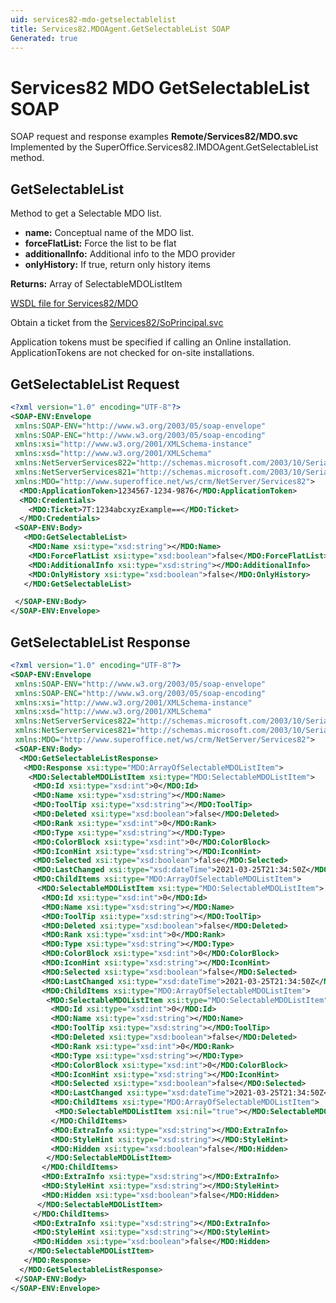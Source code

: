 ```yaml
---
uid: services82-mdo-getselectablelist
title: Services82.MDOAgent.GetSelectableList SOAP
Generated: true
---
```


# Services82 MDO GetSelectableList SOAP

SOAP request and response examples **Remote/Services82/MDO.svc**
Implemented by the <see cref="M:SuperOffice.Services82.IMDOAgent.GetSelectableList">SuperOffice.Services82.IMDOAgent.GetSelectableList</see> method.

## GetSelectableList

Method to get a Selectable MDO list.

* **name:** Conceptual name of the MDO list.
* **forceFlatList:** Force the list to be flat
* **additionalInfo:** Additional info to the MDO provider
* **onlyHistory:** If true, return only history items

**Returns:** Array of SelectableMDOListItem


[WSDL file for Services82/MDO](../Services82-MDO.md)

Obtain a ticket from the [Services82/SoPrincipal.svc](../SoPrincipal/SoPrincipal.md)

Application tokens must be specified if calling an Online installation. ApplicationTokens are not checked for on-site installations.

## GetSelectableList Request

```xml
<?xml version="1.0" encoding="UTF-8"?>
<SOAP-ENV:Envelope
 xmlns:SOAP-ENV="http://www.w3.org/2003/05/soap-envelope"
 xmlns:SOAP-ENC="http://www.w3.org/2003/05/soap-encoding"
 xmlns:xsi="http://www.w3.org/2001/XMLSchema-instance"
 xmlns:xsd="http://www.w3.org/2001/XMLSchema"
 xmlns:NetServerServices822="http://schemas.microsoft.com/2003/10/Serialization/Arrays"
 xmlns:NetServerServices821="http://schemas.microsoft.com/2003/10/Serialization/"
 xmlns:MDO="http://www.superoffice.net/ws/crm/NetServer/Services82">
  <MDO:ApplicationToken>1234567-1234-9876</MDO:ApplicationToken>
  <MDO:Credentials>
    <MDO:Ticket>7T:1234abcxyzExample==</MDO:Ticket>
  </MDO:Credentials>
 <SOAP-ENV:Body>
   <MDO:GetSelectableList>
    <MDO:Name xsi:type="xsd:string"></MDO:Name>
    <MDO:ForceFlatList xsi:type="xsd:boolean">false</MDO:ForceFlatList>
    <MDO:AdditionalInfo xsi:type="xsd:string"></MDO:AdditionalInfo>
    <MDO:OnlyHistory xsi:type="xsd:boolean">false</MDO:OnlyHistory>
   </MDO:GetSelectableList>

 </SOAP-ENV:Body>
</SOAP-ENV:Envelope>

```


## GetSelectableList Response

```xml
<?xml version="1.0" encoding="UTF-8"?>
<SOAP-ENV:Envelope
 xmlns:SOAP-ENV="http://www.w3.org/2003/05/soap-envelope"
 xmlns:SOAP-ENC="http://www.w3.org/2003/05/soap-encoding"
 xmlns:xsi="http://www.w3.org/2001/XMLSchema-instance"
 xmlns:xsd="http://www.w3.org/2001/XMLSchema"
 xmlns:NetServerServices822="http://schemas.microsoft.com/2003/10/Serialization/Arrays"
 xmlns:NetServerServices821="http://schemas.microsoft.com/2003/10/Serialization/"
 xmlns:MDO="http://www.superoffice.net/ws/crm/NetServer/Services82">
 <SOAP-ENV:Body>
  <MDO:GetSelectableListResponse>
   <MDO:Response xsi:type="MDO:ArrayOfSelectableMDOListItem">
    <MDO:SelectableMDOListItem xsi:type="MDO:SelectableMDOListItem">
     <MDO:Id xsi:type="xsd:int">0</MDO:Id>
     <MDO:Name xsi:type="xsd:string"></MDO:Name>
     <MDO:ToolTip xsi:type="xsd:string"></MDO:ToolTip>
     <MDO:Deleted xsi:type="xsd:boolean">false</MDO:Deleted>
     <MDO:Rank xsi:type="xsd:int">0</MDO:Rank>
     <MDO:Type xsi:type="xsd:string"></MDO:Type>
     <MDO:ColorBlock xsi:type="xsd:int">0</MDO:ColorBlock>
     <MDO:IconHint xsi:type="xsd:string"></MDO:IconHint>
     <MDO:Selected xsi:type="xsd:boolean">false</MDO:Selected>
     <MDO:LastChanged xsi:type="xsd:dateTime">2021-03-25T21:34:50Z</MDO:LastChanged>
     <MDO:ChildItems xsi:type="MDO:ArrayOfSelectableMDOListItem">
      <MDO:SelectableMDOListItem xsi:type="MDO:SelectableMDOListItem">
       <MDO:Id xsi:type="xsd:int">0</MDO:Id>
       <MDO:Name xsi:type="xsd:string"></MDO:Name>
       <MDO:ToolTip xsi:type="xsd:string"></MDO:ToolTip>
       <MDO:Deleted xsi:type="xsd:boolean">false</MDO:Deleted>
       <MDO:Rank xsi:type="xsd:int">0</MDO:Rank>
       <MDO:Type xsi:type="xsd:string"></MDO:Type>
       <MDO:ColorBlock xsi:type="xsd:int">0</MDO:ColorBlock>
       <MDO:IconHint xsi:type="xsd:string"></MDO:IconHint>
       <MDO:Selected xsi:type="xsd:boolean">false</MDO:Selected>
       <MDO:LastChanged xsi:type="xsd:dateTime">2021-03-25T21:34:50Z</MDO:LastChanged>
       <MDO:ChildItems xsi:type="MDO:ArrayOfSelectableMDOListItem">
        <MDO:SelectableMDOListItem xsi:type="MDO:SelectableMDOListItem">
         <MDO:Id xsi:type="xsd:int">0</MDO:Id>
         <MDO:Name xsi:type="xsd:string"></MDO:Name>
         <MDO:ToolTip xsi:type="xsd:string"></MDO:ToolTip>
         <MDO:Deleted xsi:type="xsd:boolean">false</MDO:Deleted>
         <MDO:Rank xsi:type="xsd:int">0</MDO:Rank>
         <MDO:Type xsi:type="xsd:string"></MDO:Type>
         <MDO:ColorBlock xsi:type="xsd:int">0</MDO:ColorBlock>
         <MDO:IconHint xsi:type="xsd:string"></MDO:IconHint>
         <MDO:Selected xsi:type="xsd:boolean">false</MDO:Selected>
         <MDO:LastChanged xsi:type="xsd:dateTime">2021-03-25T21:34:50Z</MDO:LastChanged>
         <MDO:ChildItems xsi:type="MDO:ArrayOfSelectableMDOListItem">
          <MDO:SelectableMDOListItem xsi:nil="true"></MDO:SelectableMDOListItem>
         </MDO:ChildItems>
         <MDO:ExtraInfo xsi:type="xsd:string"></MDO:ExtraInfo>
         <MDO:StyleHint xsi:type="xsd:string"></MDO:StyleHint>
         <MDO:Hidden xsi:type="xsd:boolean">false</MDO:Hidden>
        </MDO:SelectableMDOListItem>
       </MDO:ChildItems>
       <MDO:ExtraInfo xsi:type="xsd:string"></MDO:ExtraInfo>
       <MDO:StyleHint xsi:type="xsd:string"></MDO:StyleHint>
       <MDO:Hidden xsi:type="xsd:boolean">false</MDO:Hidden>
      </MDO:SelectableMDOListItem>
     </MDO:ChildItems>
     <MDO:ExtraInfo xsi:type="xsd:string"></MDO:ExtraInfo>
     <MDO:StyleHint xsi:type="xsd:string"></MDO:StyleHint>
     <MDO:Hidden xsi:type="xsd:boolean">false</MDO:Hidden>
    </MDO:SelectableMDOListItem>
   </MDO:Response>
  </MDO:GetSelectableListResponse>
 </SOAP-ENV:Body>
</SOAP-ENV:Envelope>

```

